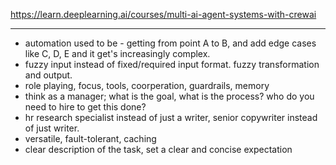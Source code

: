 
<https://learn.deeplearning.ai/courses/multi-ai-agent-systems-with-crewai>

---

- automation used to be - getting from point A to B, and add edge cases like C, D, E and it get's increasingly complex.
- fuzzy input instead of fixed/required input format. fuzzy transformation and output.
- role playing, focus, tools, coorperation, guardrails, memory
- think as a manager; what is the goal, what is the process? who do you need to hire to get this done?
- hr research specialist instead of just a writer, senior copywriter instead of just writer.
- versatile, fault-tolerant, caching
- clear description of the task, set a clear and concise expectation